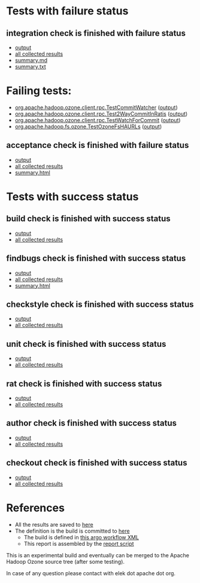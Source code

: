 # Tests with failure status

## integration check is finished with failure status

   * [output](https://raw.githubusercontent.com/elek/ozone-ci-q4/master/pr/pr-hdds-2200-trunk-rmlvb/integration/output.log)
   * [all collected results](https://github.com/elek/ozone-ci-q4/tree/master/pr/pr-hdds-2200-trunk-rmlvb/integration)
   * [summary.md](https://github.com/elek/ozone-ci-q4/tree/master/pr/pr-hdds-2200-trunk-rmlvb/integration/summary.md)
   * [summary.txt](https://github.com/elek/ozone-ci-q4/tree/master/pr/pr-hdds-2200-trunk-rmlvb/integration/summary.txt)

# Failing tests: 

 * [org.apache.hadoop.ozone.client.rpc.TestCommitWatcher](hadoop-ozone/integration-test/org.apache.hadoop.ozone.client.rpc.TestCommitWatcher.txt) ([output](hadoop-ozone/integration-test/org.apache.hadoop.ozone.client.rpc.TestCommitWatcher-output.txt))
 * [org.apache.hadoop.ozone.client.rpc.Test2WayCommitInRatis](hadoop-ozone/integration-test/org.apache.hadoop.ozone.client.rpc.Test2WayCommitInRatis.txt) ([output](hadoop-ozone/integration-test/org.apache.hadoop.ozone.client.rpc.Test2WayCommitInRatis-output.txt))
 * [org.apache.hadoop.ozone.client.rpc.TestWatchForCommit](hadoop-ozone/integration-test/org.apache.hadoop.ozone.client.rpc.TestWatchForCommit.txt) ([output](hadoop-ozone/integration-test/org.apache.hadoop.ozone.client.rpc.TestWatchForCommit-output.txt))
 * [org.apache.hadoop.fs.ozone.TestOzoneFsHAURLs](hadoop-ozone/ozonefs/org.apache.hadoop.fs.ozone.TestOzoneFsHAURLs.txt) ([output](hadoop-ozone/ozonefs/org.apache.hadoop.fs.ozone.TestOzoneFsHAURLs-output.txt))

## acceptance check is finished with failure status

   * [output](https://raw.githubusercontent.com/elek/ozone-ci-q4/master/pr/pr-hdds-2200-trunk-rmlvb/acceptance/output.log)
   * [all collected results](https://github.com/elek/ozone-ci-q4/tree/master/pr/pr-hdds-2200-trunk-rmlvb/acceptance)
   * [summary.html](https://elek.github.io/ozone-ci-q4/pr/pr-hdds-2200-trunk-rmlvb/acceptance/summary.html)



# Tests with success status

## build check is finished with success status

   * [output](https://raw.githubusercontent.com/elek/ozone-ci-q4/master/pr/pr-hdds-2200-trunk-rmlvb/build/output.log)
   * [all collected results](https://github.com/elek/ozone-ci-q4/tree/master/pr/pr-hdds-2200-trunk-rmlvb/build)


## findbugs check is finished with success status

   * [output](https://raw.githubusercontent.com/elek/ozone-ci-q4/master/pr/pr-hdds-2200-trunk-rmlvb/findbugs/output.log)
   * [all collected results](https://github.com/elek/ozone-ci-q4/tree/master/pr/pr-hdds-2200-trunk-rmlvb/findbugs)
   * [summary.html](https://elek.github.io/ozone-ci-q4/pr/pr-hdds-2200-trunk-rmlvb/findbugs/summary.html)


## checkstyle check is finished with success status

   * [output](https://raw.githubusercontent.com/elek/ozone-ci-q4/master/pr/pr-hdds-2200-trunk-rmlvb/checkstyle/output.log)
   * [all collected results](https://github.com/elek/ozone-ci-q4/tree/master/pr/pr-hdds-2200-trunk-rmlvb/checkstyle)


## unit check is finished with success status

   * [output](https://raw.githubusercontent.com/elek/ozone-ci-q4/master/pr/pr-hdds-2200-trunk-rmlvb/unit/output.log)
   * [all collected results](https://github.com/elek/ozone-ci-q4/tree/master/pr/pr-hdds-2200-trunk-rmlvb/unit)


## rat check is finished with success status

   * [output](https://raw.githubusercontent.com/elek/ozone-ci-q4/master/pr/pr-hdds-2200-trunk-rmlvb/rat/output.log)
   * [all collected results](https://github.com/elek/ozone-ci-q4/tree/master/pr/pr-hdds-2200-trunk-rmlvb/rat)


## author check is finished with success status

   * [output](https://raw.githubusercontent.com/elek/ozone-ci-q4/master/pr/pr-hdds-2200-trunk-rmlvb/author/output.log)
   * [all collected results](https://github.com/elek/ozone-ci-q4/tree/master/pr/pr-hdds-2200-trunk-rmlvb/author)


## checkout check is finished with success status

   * [output](https://raw.githubusercontent.com/elek/ozone-ci-q4/master/pr/pr-hdds-2200-trunk-rmlvb/checkout/output.log)
   * [all collected results](https://github.com/elek/ozone-ci-q4/tree/master/pr/pr-hdds-2200-trunk-rmlvb/checkout)




# References

 * All the results are saved to [here](https://github.com/elek/ozone-ci-q4/tree/master/pr/pr-hdds-2200-trunk-rmlvb/)
 * The definition is the build is committed to [here](https://github.com/elek/argo-ozone)
    * The build is defined in [this argo workflow XML](https://github.com/elek/argo-ozone/blob/master/ozone-build.yaml)
    * This report is assembled by the [report script](https://github.com/elek/argo-ozone/blob/master/scripts/report.sh)

This is an experimental build and eventually can be merged to the Apache Hadoop Ozone source tree (after some testing).

In case of any question please contact with elek dot apache dot org.
